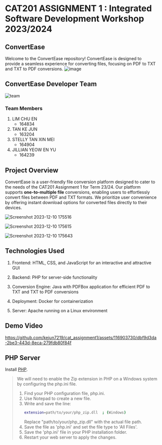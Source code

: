 # CAT201 ASSIGNMENT 1 : Integrated Software Development Workshop 2023/2024

## ConvertEase
Welcome to the ConvertEase repository! ConvertEase is designed to provide a seamless experience for converting files, focusing on PDF to TXT and TXT to PDF conversions.
![image](https://github.com/kejun7219/cat_assignment1/assets/117891999/8a0a0c51-5434-419b-8c3f-3b770d67d06a)

## ConvertEase Developer Team
![team](https://github.com/kejun7219/cat_assignment1/assets/116903730/f76628bb-8060-4c42-b52b-58a954783b97)

### Team Members
1. LIM CHU EN
   - 164834  
3. TAN KE JUN
   - 163204  
5. STELLY TAN XIN MEI
   - 164904  
7. JILLIAN YEOW EN YU
   - 164239  

## Project Overview
ConvertEase is a user-friendly file conversion platform designed to cater to the needs of the CAT201 Assignment 1 for Term 23/24. Our platform supports **one-to-multiple file** conversions, enabling users to effortlessly convert files between PDF and TXT formats. We prioritize user convenience by offering instant download options for converted files directly to their devices.

![Screenshot 2023-12-10 175516](https://github.com/kejun7219/cat_assignment1/assets/116903730/cd3f0108-7c3a-41b5-af17-398f38d5c610)

![Screenshot 2023-12-10 175615](https://github.com/kejun7219/cat_assignment1/assets/116903730/23f58c23-a666-4caa-8202-6a77a681c5e5)

![Screenshot 2023-12-10 175643](https://github.com/kejun7219/cat_assignment1/assets/116903730/4972c0e7-0e70-4d4e-8aa9-8d4a7aaf95ae)


## Technologies Used
1. Frontend:
HTML, CSS, and JavaScript for an interactive and attractive GUI

2. Backend:
PHP for server-side functionality

3. Conversion Engine:
Java with PDFBox application for efficient PDF to TXT and TXT to PDF conversions

4. Deployment:
Docker for containerization

5. Server:
Apache running on a Linux environment


## Demo Video

https://github.com/kejun7219/cat_assignment1/assets/116903730/dbf9d3da-2be3-443d-8eca-279fdb80f84f


## PHP Server 
Install <a href="https://www.php.net/">PHP</a>.

> We will need to enable the Zip extension in PHP on a Windows system by configuring the php.ini file.
> 1. Find your PHP configuration file, php.ini.
> 2. Use Notepad to create a new file.
> 3. Write and save the line:
>    ```bash
>    extension=path/to/your/php_zip.dll  ; (Windows)
>    ```
>    Replace "path/to/your/php_zip.dll" with the actual file path.
> 4. Save the file as 'php.ini' and set the file type to 'All Files'.
> 5. Save the 'php.ini' file in your PHP installation folder.
> 6. Restart your web server to apply the changes.

